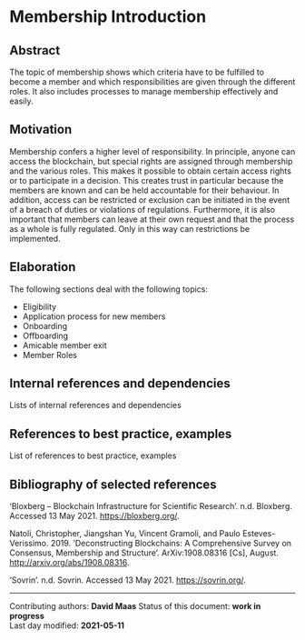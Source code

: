 # Membership Introduction

## Abstract

The topic of membership shows which criteria have to be fulfilled to become a member and which responsibilities are given through the different roles. It also includes processes to manage membership effectively and easily.
    
## Motivation

Membership confers a higher level of responsibility. In principle, anyone can access the blockchain, but special rights are assigned through membership and the various roles. This makes it possible to obtain certain access rights or to participate in a decision. This creates trust in particular because the members are known and can be held accountable for their behaviour. In addition, access can be restricted or exclusion can be initiated in the event of a breach of duties or violations of regulations. Furthermore, it is also important that members can leave at their own request and that the process as a whole is fully regulated. Only in this way can restrictions be implemented.
    
## Elaboration

The following sections deal with the following topics:

- Eligibility
- Application process for new members
- Onboarding
- Offboarding
- Amicable member exit
- Member Roles
    
## Internal references and dependencies

Lists of internal references and dependencies 
    
## References to best practice, examples  

List of references to best practice, examples 
	
## Bibliography of selected references

‘Bloxberg – Blockchain Infrastructure for Scientific Research’. n.d. Bloxberg. Accessed 13 May 2021. https://bloxberg.org/.

Natoli, Christopher, Jiangshan Yu, Vincent Gramoli, and Paulo Esteves-Verissimo. 2019. ‘Deconstructing Blockchains: A Comprehensive Survey on Consensus, Membership and Structure’. ArXiv:1908.08316 [Cs], August. http://arxiv.org/abs/1908.08316.

‘Sovrin’. n.d. Sovrin. Accessed 13 May 2021. https://sovrin.org/.


________

Contributing authors: **David Maas**
Status of this document: **work in progress**  
Last day modified: **2021-05-11**
